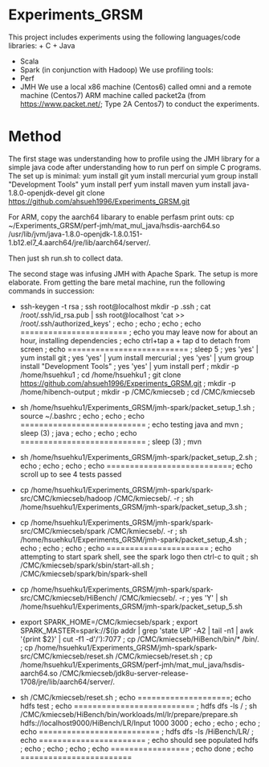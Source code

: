 # Experiments_GRSM
This project includes experiments using the following languages/code libraries:
	+ C
	+ Java
  + Scala
  + Spark (in conjunction with Hadoop)
We use profiling tools:
  + Perf
  + JMH
We use a local x86 machine (Centos6) called omni and a remote machine (Centos7) ARM machine called packet2a (from https://www.packet.net/; Type 2A Centos7) to conduct the experiments.
  
# Method
The first stage was understanding how to profile using the JMH library for a simple java code after understanding how to run perf on simple C programs. The set up is minimal:
 	yum install git
	yum install mercurial
	yum group install "Development Tools"
	yum install perf
	yum install maven
	yum install java-1.8.0-openjdk-devel
  git clone https://github.com/ahsueh1996/Experiments_GRSM.git
  
For ARM, copy the aarch64 libarary to enable perfasm print outs:
	cp ~/Experiments_GRSM/perf-jmh/mat_mul_java/hsdis-aarch64.so /usr/lib/jvm/java-1.8.0-openjdk-1.8.0.151-1.b12.el7_4.aarch64/jre/lib/aarch64/server/.
  
Then just sh run.sh to collect data.

The second stage was infusing JMH with Apache Spark. The setup is more elaborate. From getting the bare metal machine, run the following commands in succession:
  + ssh-keygen -t rsa ; ssh root@localhost mkdir -p .ssh ; cat /root/.ssh/id_rsa.pub | ssh root@localhost 'cat >> /root/.ssh/authorized_keys' ; echo ; echo ; echo ; echo ======================= ; echo you may leave now for about an hour, installing dependencies ; echo ctrl+tap a + tap d to detach from screen ; echo ========================== ; sleep 5 ;  yes 'yes' | yum install git ; yes 'yes' | yum install mercurial ; yes 'yes' | yum group install "Development Tools" ; yes 'yes' | yum install perf ; mkdir -p /home/hsuehku1 ; cd /home/hsuehku1 ; git clone https://github.com/ahsueh1996/Experiments_GRSM.git ; mkdir -p /home/hibench-output ; mkdir -p /CMC/kmiecseb ; cd /CMC/kmiecseb

  + sh /home/hsuehku1/Experiments_GRSM/jmh-spark/packet_setup_1.sh ; source ~/.bashrc ; echo ; echo ; echo =========================== ; echo testing java and mvn ; sleep (3) ; java ; echo ; echo ; echo =========================== ; sleep (3) ; mvn

  + sh /home/hsuehku1/Experiments_GRSM/jmh-spark/packet_setup_2.sh ; echo ;
echo ; echo ; echo ===========================; echo scroll up to see 4 tests passed 

  + cp /home/hsuehku1/Experiments_GRSM/jmh-spark/spark-src/CMC/kmiecseb/hadoop /CMC/kmiecseb/. -r ; sh /home/hsuehku1/Experiments_GRSM/jmh-spark/packet_setup_3.sh ;

  + cp /home/hsuehku1/Experiments_GRSM/jmh-spark/spark-src/CMC/kmiecseb/spark /CMC/kmiecseb/. -r ; sh /home/hsuehku1/Experiments_GRSM/jmh-spark/packet_setup_4.sh ; echo ; echo ; echo ; echo ====================== ; echo attempting to start spark shell, see the spark logo then ctrl-c to quit ; sh /CMC/kmiecseb/spark/sbin/start-all.sh ; /CMC/kmiecseb/spark/bin/spark-shell 

  + cp /home/hsuehku1/Experiments_GRSM/jmh-spark/spark-src/CMC/kmiecseb/HiBench/ /CMC/kmiecseb/. -r ; yes 'Y' | sh /home/hsuehku1/Experiments_GRSM/jmh-spark/packet_setup_5.sh

  + export SPARK_HOME=/CMC/kmiecseb/spark ; export SPARK_MASTER=spark://$(ip addr | grep 'state UP' -A2 | tail -n1 | awk '{print $2}' | cut -f1  -d'/'):7077 ; cp /CMC/kmiecseb/HiBench/bin/* /bin/. ; cp /home/hsuehku1/Experiments_GRSM/jmh-spark/spark-src/CMC/kmiecseb/reset.sh /CMC/kmiecseb/reset.sh ; cp /home/hsuehku1/Experiments_GRSM/perf-jmh/mat_mul_java/hsdis-aarch64.so /CMC/kmiecseb/jdk8u-server-release-1708/jre/lib/aarch64/server/.  

  + sh /CMC/kmiecseb/reset.sh ; echo ====================; echo hdfs test ; echo ========================== ; hdfs dfs -ls / ; sh /CMC/kmiecseb/HiBench/bin/workloads/ml/lr/prepare/prepare.sh hdfs://localhost9000/HiBench/LR/Input 1000 3000 ; echo ; echo ; echo ; echo ========================== ; hdfs dfs -ls /HiBench/LR/ ; echo ======================= ; echo should see populated hdfs ; echo ; echo ; echo ; echo ================= ; echo done ; echo ========================


